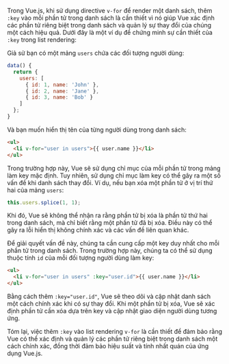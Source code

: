Trong Vue.js, khi sử dụng directive `v-for` để render một danh sách, thêm `:key` vào mỗi phần tử trong danh sách là cần thiết vì nó giúp Vue xác định các phần tử riêng biệt trong danh sách và quản lý sự thay đổi của chúng một cách hiệu quả. Dưới đây là một ví dụ để chứng minh sự cần thiết của `:key` trong list rendering:

Giả sử bạn có một mảng `users` chứa các đối tượng người dùng:

```javascript
data() {
  return {
    users: [
      { id: 1, name: 'John' },
      { id: 2, name: 'Jane' },
      { id: 3, name: 'Bob' }
    ]
  };
}
```

Và bạn muốn hiển thị tên của từng người dùng trong danh sách:

```html
<ul>
  <li v-for="user in users">{{ user.name }}</li>
</ul>
```

Trong trường hợp này, Vue sẽ sử dụng chỉ mục của mỗi phần tử trong mảng làm key mặc định. Tuy nhiên, sử dụng chỉ mục làm key có thể gây ra một số vấn đề khi danh sách thay đổi. Ví dụ, nếu bạn xóa một phần tử ở vị trí thứ hai của mảng `users`:

```javascript
this.users.splice(1, 1);
```

Khi đó, Vue sẽ không thể nhận ra rằng phần tử bị xóa là phần tử thứ hai trong danh sách, mà chỉ biết rằng một phần tử đã bị xóa. Điều này có thể gây ra lỗi hiển thị không chính xác và các vấn đề liên quan khác.

Để giải quyết vấn đề này, chúng ta cần cung cấp một key duy nhất cho mỗi phần tử trong danh sách. Trong trường hợp này, chúng ta có thể sử dụng thuộc tính `id` của mỗi đối tượng người dùng làm key:

```html
<ul>
  <li v-for="user in users" :key="user.id">{{ user.name }}</li>
</ul>
```

Bằng cách thêm `:key="user.id"`, Vue sẽ theo dõi và cập nhật danh sách một cách chính xác khi có sự thay đổi. Khi một phần tử bị xóa, Vue sẽ xác định phần tử cần xóa dựa trên key và cập nhật giao diện người dùng tương ứng.

Tóm lại, việc thêm `:key` vào list rendering `v-for` là cần thiết để đảm bảo rằng Vue có thể xác định và quản lý các phần tử riêng biệt trong danh sách một cách chính xác, đồng thời đảm bảo hiệu suất và tính nhất quán của ứng dụng Vue.js.
